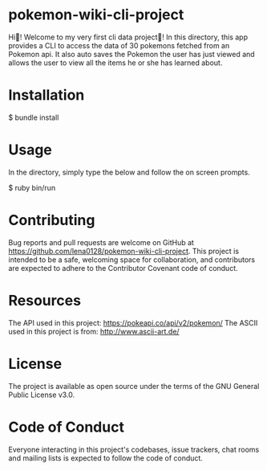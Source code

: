 # pokemon-wiki-cli-project
Hi👋! Welcome to my very first cli data project🎉! In this directory, this app provides a CLI to access the data of 30 pokemons fetched from an Pokemon api. It also auto saves the Pokemon the user has just viewed and allows the user to view all the items he or she has learned about. 

# Installation
$ bundle install

# Usage
In the directory, simply type the below and follow the on screen prompts.

$ ruby bin/run

# Contributing
Bug reports and pull requests are welcome on GitHub at https://github.com/lena0128/pokemon-wiki-cli-project. This project is intended to be a safe, welcoming space for collaboration, and contributors are expected to adhere to the Contributor Covenant code of conduct.

# Resources
The API used in this project: https://pokeapi.co/api/v2/pokemon/
The ASCII used in this project is from: http://www.ascii-art.de/

# License
The project is available as open source under the terms of the GNU General Public License v3.0.

# Code of Conduct
Everyone interacting in this project's codebases, issue trackers, chat rooms and mailing lists is expected to follow the code of conduct.
